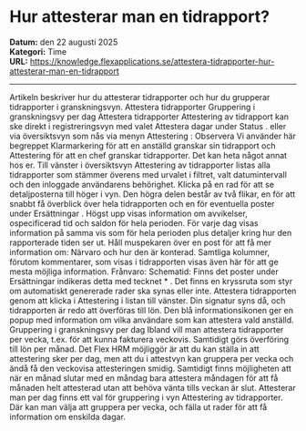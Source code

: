 # Hur attesterar man en tidrapport?

**Datum:** den 22 augusti 2025  
**Kategori:** Time  
**URL:** https://knowledge.flexapplications.se/attestera-tidrapporter-hur-attesterar-man-en-tidrapport

---

Artikeln beskriver hur du attesterar tidrapporter och hur du grupperar tidrapporter i granskningsvyn.
Attestera tidrapporter
Gruppering i granskningsvy per dag
Attestera tidrapporter
Attestering av tidrapport kan ske direkt i registreringsvyn med valet
Attestera dagar
under
Status
.
eller via översiktsvyn som nås via menyn
Attestering
:
Observera
Vi använder här begreppet
Klarmarkering
för att en anställd granskar sin tidrapport och
Attestering
för att en chef granskar tidrapporter. Det kan heta något annat hos er.
Till vänster i översiktsvyn
Attestering av tidrapporter
listas alla tidrapporter som stämmer överens med urvalet i filtret, valt datumintervall och den inloggade användarens behörighet.
Klicka på en rad för att se detaljposterna till höger i vyn.
Den högra delen består av två flikar, en för att snabbt få överblick över hela tidrapporten och en för eventuella poster under
Ersättningar
.
Högst upp visas information om avvikelser, ospecificerad tid och saldon för hela perioden.
För varje dag visas information på samma vis som för hela perioden plus detaljer kring hur den rapporterade tiden ser ut.
Håll muspekaren över en post för att få mer information om:
Närvaro och hur den är konterad. Samtliga kolumner, förutom kommentarer, som visas i tidrapporten visas även här för att ge mesta möjliga information.
Frånvaro:
Schematid:
Finns det poster under
Ersättningar
indikeras detta med tecknet
*
. Det finns en kryssruta som styr om automatiskt genererade rader ska synas eller inte.
Attestera tidrapporten genom att klicka i
Attestering
i listan till vänster. Din signatur syns då, och tidrapporten är redo att överföras till lön. Den blå informationsikonen ger en popup med information om vilka användare som kan attestera vald anställd.
Gruppering i granskningsvy per dag
Ibland vill man attestera tidrapporter per vecka, t.ex. för att kunna fakturera veckovis. Samtidigt görs överföring till lön per månad. Det Flex HRM möjliggör är att du kan ställa in att attestering sker per dag, men att du i attestvyn kan gruppera per vecka och ändå få den veckovisa attesteringen smidig. Samtidigt finns möjligheten att när en månad slutar med en måndag bara attestera måndagen för att få månaden helt attesterad utan att behöva vänta tills veckan är slut.
Attesterar man per dag finns ett val för gruppering i vyn Attestering av tidrapporter. Där kan man välja att gruppera per vecka, och fälla ut rader för att få information om enskilda dagar.
